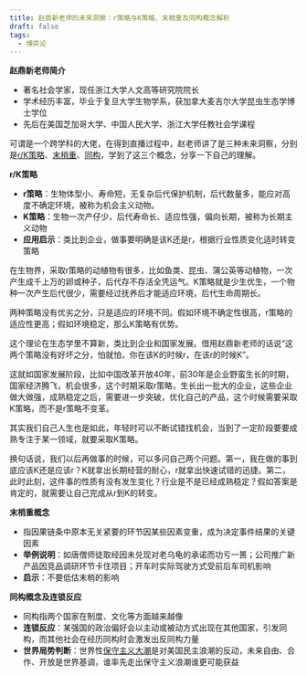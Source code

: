 ```yaml
---
title: 赵鼎新老师的未来洞察：r策略与K策略、末梢重及同构概念解析
draft: false
tags:
  - 博弈论
---
```

 

**赵鼎新老师简介**

- 著名社会学家，现任浙江大学人文高等研究院院长
- 学术经历丰富，毕业于复旦大学生物学系，获加拿大麦吉尔大学昆虫生态学博士学位
- 先后在美国芝加哥大学、中国人民大学、浙江大学任教社会学课程

可谓是一个跨学科的大佬，在得到直播过程中，赵老师讲了是三种未来洞察，分别是[r/K策略](https://zhida.zhihu.com/search?content_id=252336692&content_type=Article&match_order=1&q=r%2FK%E7%AD%96%E7%95%A5&zhida_source=entity)、[末梢重](https://zhida.zhihu.com/search?content_id=252336692&content_type=Article&match_order=1&q=%E6%9C%AB%E6%A2%A2%E9%87%8D&zhida_source=entity)、[同构](https://zhida.zhihu.com/search?content_id=252336692&content_type=Article&match_order=1&q=%E5%90%8C%E6%9E%84&zhida_source=entity)，学到了这三个概念，分享一下自己的理解。

**r/K策略**

- **r策略**：生物体型小、寿命短，无复杂后代保护机制，后代数量多，能应对高度不确定环境，被称为机会主义动物。
- **K策略**：生物一次产仔少，后代寿命长、适应性强，偏向长期，被称为长期主义动物
- **应用启示**：类比到企业，做事要明确是该K还是r，根据行业性质变化适时转变策略

在生物界，采取r策略的动植物有很多，比如鱼类、昆虫、蒲公英等动植物，一次产生成千上万的卵或种子，后代存不存活全凭运气。K策略就是少生优生，一个物种一次产生后代很少，需要经过抚养后才能适应环境，后代生命周期长。

两种策略没有优劣之分，只是适应的环境不同。假如环境不确定性很高，r策略的适应性更高；假如环境稳定，那么K策略有优势。

这个理论在生态学里不算新，类比到企业和国家发展。借用赵鼎新老师的话说“这两个策略没有好坏之分，怕就怕，你在该K的时候r，在该r的时候K”。

这就如国家发展阶段，比如中国改革开放40年，前30年是企业野蛮生长的时期，国家经济腾飞，机会很多，这个时期采取r策略，生长出一批大的企业，这些企业做大做强，成熟稳定之后，需要进一步突破，优化自己的产品，这个时候需要采取K策略，而不是r策略不变革。

其实我们自己人生也是如此，年轻时可以不断试错找机会，当到了一定阶段要要成熟专注于某一领域，就要采取K策略。

换句话说，我们以后再做事的时候，可以多问自己两个问题。第一，我在做的事到底应该K还是应该r？K就拿出长期经营的耐心，r就拿出快速试错的迅捷。第二，此时此刻，这件事的性质有没有发生变化？行业是不是已经成熟稳定？假如答案是肯定的，就需要让自己完成从r到K的转变。

  

**末梢重概念**

- 指因果链条中原本无关紧要的环节因某些因素变重，成为决定事件结果的关键因素
- **举例说明**：如唐僧师徒取经因未兑现对老乌龟的承诺而功亏一篑；公司推广新产品因竞品调研环节卡住项目；开车时实际驾驶方式受前后车司机影响
- **启示**：不要低估末梢的影响

  

**同构概念及连锁反应**

- 同构指两个国家在制度、文化等方面越来越像
- **连锁反应**：某强国的政治偏好会以主动或被动方式出现在其他国家，引发同构，而其他社会在经历同构时会激发出反同构力量
- **世界局势判断**：世界性[保守主义大潮](https://zhida.zhihu.com/search?content_id=252336692&content_type=Article&match_order=1&q=%E4%BF%9D%E5%AE%88%E4%B8%BB%E4%B9%89%E5%A4%A7%E6%BD%AE&zhida_source=entity)是对美国民主浪潮的反动，未来自由、合作、开放是世界基调，谁率先走出保守主义浪潮谁更可能获益